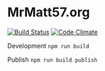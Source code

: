 # MrMatt57.org

[![Build Status](https://travis-ci.org/MrMatt57/MrMatt57.org.svg?branch=master)](https://travis-ci.org/MrMatt57/MrMatt57.org)
[![Code Climate](https://codeclimate.com/github/MrMatt57/MrMatt57.org/badges/gpa.svg)](https://codeclimate.com/github/MrMatt57/MrMatt57.org)

Development `npm run build`

Publish `npm run build publish`